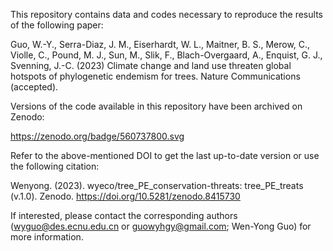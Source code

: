 This repository contains data and codes necessary to reproduce the results of the following paper:

Guo, W.-Y., Serra-Diaz, J. M., Eiserhardt, W. L., Maitner, B. S., Merow, C., Violle, C., Pound, M. J., Sun, M., Slik, F., Blach-Overgaard, A., Enquist, G. J., Svenning, J.-C. (2023) Climate change and land use threaten global hotspots of phylogenetic endemism for trees. Nature Communications (accepted).

Versions of the code available in this repository have been archived on Zenodo:

https://zenodo.org/badge/560737800.svg


Refer to the above-mentioned DOI to get the last up-to-date version or use the following citation:

Wenyong. (2023). wyeco/tree_PE_conservation-threats: tree_PE_treats (v.1.0). Zenodo. https://doi.org/10.5281/zenodo.8415730

If interested, please contact the corresponding authors (wyguo@des.ecnu.edu.cn or guowyhgy@gmail.com; Wen-Yong Guo) for more information.
